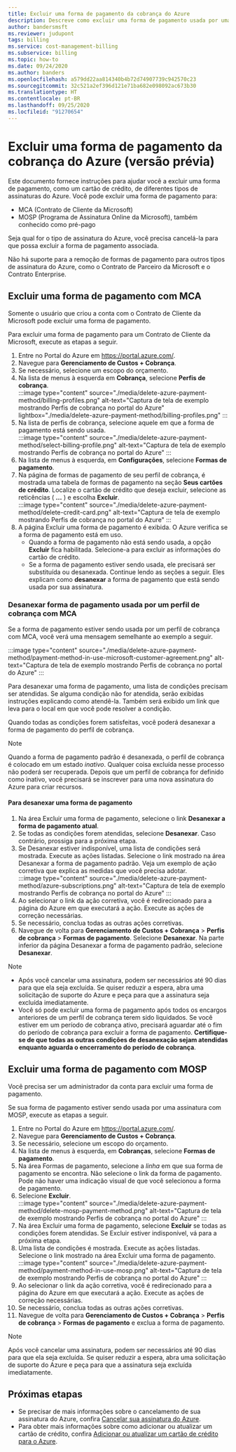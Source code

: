 ```yaml
---
title: Excluir uma forma de pagamento da cobrança do Azure
description: Descreve como excluir uma forma de pagamento usada por uma assinatura do Azure.
author: bandersmsft
ms.reviewer: judupont
tags: billing
ms.service: cost-management-billing
ms.subservice: billing
ms.topic: how-to
ms.date: 09/24/2020
ms.author: banders
ms.openlocfilehash: a579dd22aa814340b4b72d74907739c942570c23
ms.sourcegitcommit: 32c521a2ef396d121e71ba682e098092ac673b30
ms.translationtype: HT
ms.contentlocale: pt-BR
ms.lasthandoff: 09/25/2020
ms.locfileid: "91270654"
---
```

# <a name="delete-an-azure-billing-payment-method-preview"></a>Excluir uma forma de pagamento da cobrança do Azure (versão prévia)

Este documento fornece instruções para ajudar você a excluir uma forma de pagamento, como um cartão de crédito, de diferentes tipos de assinaturas do Azure. Você pode excluir uma forma de pagamento para:

- MCA (Contrato de Cliente da Microsoft)
- MOSP (Programa de Assinatura Online da Microsoft), também conhecido como pré-pago

Seja qual for o tipo de assinatura do Azure, você precisa cancelá-la para que possa excluir a forma de pagamento associada.

Não há suporte para a remoção de formas de pagamento para outros tipos de assinatura do Azure, como o Contrato de Parceiro da Microsoft e o Contrato Enterprise.

## <a name="delete-an-mca-payment-method"></a>Excluir uma forma de pagamento com MCA

Somente o usuário que criou a conta com o Contrato de Cliente da Microsoft pode excluir uma forma de pagamento.

Para excluir uma forma de pagamento para um Contrato de Cliente da Microsoft, execute as etapas a seguir.

1. Entre no Portal do Azure em https://portal.azure.com/.
1. Navegue para **Gerenciamento de Custos + Cobrança**.
1. Se necessário, selecione um escopo do orçamento.
1. Na lista de menus à esquerda em **Cobrança**, selecione **Perfis de cobrança**.  
    :::image type="content" source="./media/delete-azure-payment-method/billing-profiles.png" alt-text="Captura de tela de exemplo mostrando Perfis de cobrança no portal do Azure" lightbox="./media/delete-azure-payment-method/billing-profiles.png" :::
1. Na lista de perfis de cobrança, selecione aquele em que a forma de pagamento está sendo usada.  
    :::image type="content" source="./media/delete-azure-payment-method/select-billing-profile.png" alt-text="Captura de tela de exemplo mostrando Perfis de cobrança no portal do Azure" :::
1. Na lista de menus à esquerda, em **Configurações**, selecione **Formas de pagamento**.
1. Na página de formas de pagamento de seu perfil de cobrança, é mostrada uma tabela de formas de pagamento na seção **Seus cartões de crédito**. Localize o cartão de crédito que deseja excluir, selecione as reticências ( **…** ) e escolha **Excluir**.  
    :::image type="content" source="./media/delete-azure-payment-method/delete-credit-card.png" alt-text="Captura de tela de exemplo mostrando Perfis de cobrança no portal do Azure" :::
1. A página Excluir uma forma de pagamento é exibida. O Azure verifica se a forma de pagamento está em uso.
    - Quando a forma de pagamento não está sendo usada, a opção **Excluir** fica habilitada. Selecione-a para excluir as informações do cartão de crédito.
    - Se a forma de pagamento estiver sendo usada, ele precisará ser substituída ou desanexada. Continue lendo as seções a seguir. Eles explicam como **desanexar** a forma de pagamento que está sendo usada por sua assinatura.

### <a name="detach-payment-method-used-by-an-mca-billing-profile"></a>Desanexar forma de pagamento usada por um perfil de cobrança com MCA

Se a forma de pagamento estiver sendo usada por um perfil de cobrança com MCA, você verá uma mensagem semelhante ao exemplo a seguir.

:::image type="content" source="./media/delete-azure-payment-method/payment-method-in-use-microsoft-customer-agreement.png" alt-text="Captura de tela de exemplo mostrando Perfis de cobrança no portal do Azure" :::

Para desanexar uma forma de pagamento, uma lista de condições precisam ser atendidas. Se alguma condição não for atendida, serão exibidas instruções explicando como atendê-la. Também será exibido um link que leva para o local em que você pode resolver a condição.

Quando todas as condições forem satisfeitas, você poderá desanexar a forma de pagamento do perfil de cobrança.

> [!NOTE]
> Quando a forma de pagamento padrão é desanexada, o perfil de cobrança é colocado em um estado _inativo_. Qualquer coisa excluída nesse processo não poderá ser recuperada. Depois que um perfil de cobrança for definido como inativo, você precisará se inscrever para uma nova assinatura do Azure para criar recursos.

#### <a name="to-detach-a-payment-method"></a>Para desanexar uma forma de pagamento

1. Na área Excluir uma forma de pagamento, selecione o link **Desanexar a forma de pagamento atual**.
1. Se todas as condições forem atendidas, selecione **Desanexar**. Caso contrário, prossiga para a próxima etapa.
1. Se Desanexar estiver indisponível, uma lista de condições será mostrada. Execute as ações listadas. Selecione o link mostrado na área Desanexar a forma de pagamento padrão. Veja um exemplo de ação corretiva que explica as medidas que você precisa adotar.  
    :::image type="content" source="./media/delete-azure-payment-method/azure-subscriptions.png" alt-text="Captura de tela de exemplo mostrando Perfis de cobrança no portal do Azure" :::
1. Ao selecionar o link da ação corretiva, você é redirecionado para a página do Azure em que executará a ação. Execute as ações de correção necessárias.
1. Se necessário, conclua todas as outras ações corretivas.
1. Navegue de volta para **Gerenciamento de Custos + Cobrança** > **Perfis de cobrança** > **Formas de pagamento**. Selecione **Desanexar**. Na parte inferior da página Desanexar a forma de pagamento padrão, selecione **Desanexar**.

> [!NOTE]
> - Após você cancelar uma assinatura, podem ser necessários até 90 dias para que ela seja excluída. Se quiser reduzir a espera, abra uma solicitação de suporte do Azure e peça para que a assinatura seja excluída imediatamente.
> - Você só pode excluir uma forma de pagamento após todos os encargos anteriores de um perfil de cobrança terem sido liquidados. Se você estiver em um período de cobrança ativo, precisará aguardar até o fim do período de cobrança para excluir a forma de pagamento. **Certifique-se de que todas as outras condições de desanexação sejam atendidas enquanto aguarda o encerramento do período de cobrança**.

## <a name="delete-a-mosp-payment-method"></a>Excluir uma forma de pagamento com MOSP

Você precisa ser um administrador da conta para excluir uma forma de pagamento.

Se sua forma de pagamento estiver sendo usada por uma assinatura com MOSP, execute as etapas a seguir.

1. Entre no Portal do Azure em https://portal.azure.com/.
1. Navegue para **Gerenciamento de Custos + Cobrança**.
1. Se necessário, selecione um escopo do orçamento.
1. Na lista de menus à esquerda, em **Cobranças**, selecione **Formas de pagamento**.
1. Na área Formas de pagamento, selecione a _linha_ em que sua forma de pagamento se encontra. Não selecione o link da forma de pagamento. Pode não haver uma indicação visual de que você selecionou a forma de pagamento.
1. Selecione **Excluir**.  
    :::image type="content" source="./media/delete-azure-payment-method/delete-mosp-payment-method.png" alt-text="Captura de tela de exemplo mostrando Perfis de cobrança no portal do Azure" :::
1. Na área Excluir uma forma de pagamento, selecione **Excluir** se todas as condições forem atendidas. Se Excluir estiver indisponível, vá para a próxima etapa.
1. Uma lista de condições é mostrada. Execute as ações listadas. Selecione o link mostrado na área Excluir uma forma de pagamento.  
    :::image type="content" source="./media/delete-azure-payment-method/payment-method-in-use-mosp.png" alt-text="Captura de tela de exemplo mostrando Perfis de cobrança no portal do Azure" :::
1. Ao selecionar o link da ação corretiva, você é redirecionado para a página do Azure em que executará a ação. Execute as ações de correção necessárias.
1. Se necessário, conclua todas as outras ações corretivas.
1. Navegue de volta para **Gerenciamento de Custos + Cobrança** > **Perfis de cobrança** > **Formas de pagamento** e exclua a forma de pagamento.

> [!NOTE]
> Após você cancelar uma assinatura, podem ser necessários até 90 dias para que ela seja excluída. Se quiser reduzir a espera, abra uma solicitação de suporte do Azure e peça para que a assinatura seja excluída imediatamente.

## <a name="next-steps"></a>Próximas etapas

- Se precisar de mais informações sobre o cancelamento de sua assinatura do Azure, confira [Cancelar sua assinatura do Azure](cancel-azure-subscription.md).
- Para obter mais informações sobre como adicionar ou atualizar um cartão de crédito, confira [Adicionar ou atualizar um cartão de crédito para o Azure](change-credit-card.md).